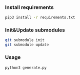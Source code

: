 ### Install requirements
```bash
pip3 install -r requirements.txt
```

### Init&Update submodules
```bash
git submodule init
git submodule update
```

### Usage
```bash
python3 generate.py
```
